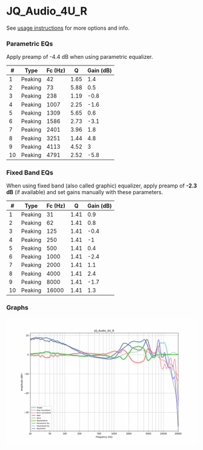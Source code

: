 # JQ_Audio_4U_R
See [usage instructions](https://github.com/jaakkopasanen/AutoEq#usage) for more options and info.

### Parametric EQs
Apply preamp of -4.4 dB when using parametric equalizer.

|   # | Type    |   Fc (Hz) |    Q |   Gain (dB) |
|-----|---------|-----------|------|-------------|
|   1 | Peaking |        42 | 1.65 |         1.4 |
|   2 | Peaking |        73 | 5.88 |         0.5 |
|   3 | Peaking |       238 | 1.19 |        -0.8 |
|   4 | Peaking |      1007 | 2.25 |        -1.6 |
|   5 | Peaking |      1309 | 5.65 |         0.6 |
|   6 | Peaking |      1586 | 2.73 |        -3.1 |
|   7 | Peaking |      2401 | 3.96 |         1.8 |
|   8 | Peaking |      3251 | 1.44 |         4.8 |
|   9 | Peaking |      4113 | 4.52 |         3   |
|  10 | Peaking |      4791 | 2.52 |        -5.8 |

### Fixed Band EQs
When using fixed band (also called graphic) equalizer, apply preamp of **-2.3 dB** (if available) and set gains manually with these parameters.

|   # | Type    |   Fc (Hz) |    Q |   Gain (dB) |
|-----|---------|-----------|------|-------------|
|   1 | Peaking |        31 | 1.41 |         0.9 |
|   2 | Peaking |        62 | 1.41 |         0.8 |
|   3 | Peaking |       125 | 1.41 |        -0.4 |
|   4 | Peaking |       250 | 1.41 |        -1   |
|   5 | Peaking |       500 | 1.41 |         0.4 |
|   6 | Peaking |      1000 | 1.41 |        -2.4 |
|   7 | Peaking |      2000 | 1.41 |         1.1 |
|   8 | Peaking |      4000 | 1.41 |         2.4 |
|   9 | Peaking |      8000 | 1.41 |        -1.7 |
|  10 | Peaking |     16000 | 1.41 |         1.3 |

### Graphs
![](./JQ_Audio_4U_R.png)
